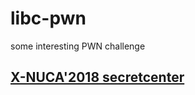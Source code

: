 # libc-pwn
some interesting PWN challenge 
## [X-NUCA'2018 secretcenter](http://p4nda.top/2018/11/26/XNUCA-secretcenter/)
